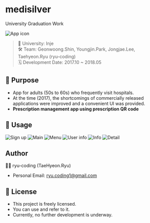 # medisilver

University Graduation Work

![App icon](Image/icon.PNG)

> 🏫 University: Inje  
> 🛠 Team: Geonwoong.Shin, Youngjin.Park, Jongjae.Lee, Taehyeon.Ryu (ryu-coding)  
> 🗓 Development Date: 2017.10 ~ 2018.05

## 🎯 Purpose

- App for adults (50s to 60s) who frequently visit hospitals.
- At the time (2017), the shortcomings of commercially released applications were improved and a convenient UI was provided.
- **Prescription management app using prescription QR code**

## 🚀 Usage

![Sign up](Image/sign-up.png)
![Main](Image/main.jpg)
![Menu](Image/menu.png)
![User info](Image/user_info.png)
![Info](Image/info.png)
![Detail](Image/detail.jpg)

## Author

🙋‍♂️ ryu-coding (TaeHyeon.Ryu)

- Personal Email: [ryu.coding1@gmail.com](mailto:ryu.coding1@gmail.com)

## 📝 License

- This project is freely licensed.
- You can use and refer to it.
- Currently, no further development is underway.
